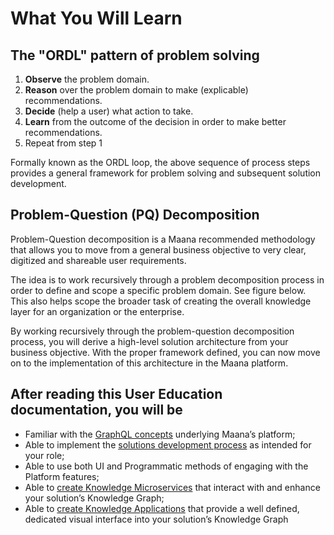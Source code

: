 # What You Will Learn

## The "ORDL" pattern of problem solving

1. **Observe** the problem domain.
2. **Reason** over the problem domain to make \(explicable\) recommendations.
3. **Decide** \(help a user\) what action to take.
4. **Learn** from the outcome of the decision in order to make better recommendations.
5. Repeat from step 1

Formally known as the ORDL loop, the above sequence of process steps provides a general framework for problem solving and subsequent solution development. 

## Problem-Question \(PQ\) Decomposition

Problem-Question decomposition is a Maana recommended methodology that allows you to move from a general business objective to very clear, digitized and shareable user requirements.

The idea is to work recursively through a problem decomposition process in order to define and scope a specific problem domain. See figure below. This also helps scope the broader task of creating the overall knowledge layer for an organization or the enterprise.

By working recursively through the problem-question decomposition process, you will derive a high-level solution architecture from your business objective. With the proper framework defined, you can now move on to the implementation of this architecture in the Maana platform.

## After reading this User Education documentation, you will be

* Familiar with the [GraphQL concepts](../product-guide/user-education-audience-and-organization-of-contents/for-developers/graphql/) underlying Maana’s platform;
* Able to implement the [solutions development process](../product-guide/getting-started-with-maana/building-knowledge-layers/) as intended for your role;
* Able to use both UI and Programmatic methods of engaging with the Platform features;
* Able to [create Knowledge Microservices](../product-guide/getting-started-with-maana/building-knowledge-layers/about-knowledge-microservices.md) that interact with and enhance your solution’s Knowledge Graph;
* Able to [create Knowledge Applications](../product-guide/getting-started-with-maana/creating-knowledge-applications.md) that provide a well defined, dedicated visual interface into your solution’s Knowledge Graph

